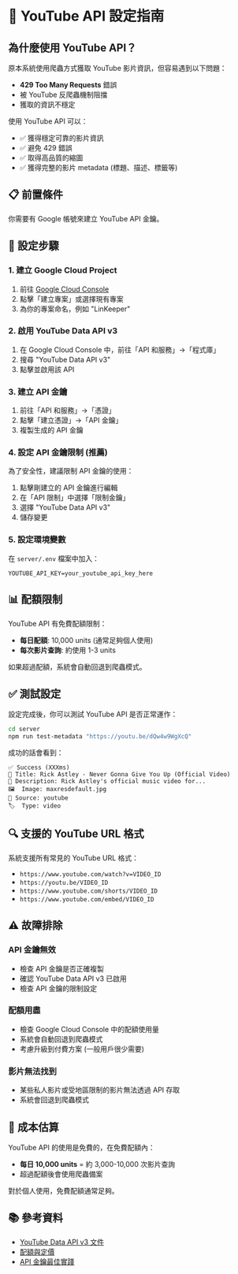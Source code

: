 # 🎥 YouTube API 設定指南

## 為什麼使用 YouTube API？

原本系統使用爬蟲方式獲取 YouTube 影片資訊，但容易遇到以下問題：
- **429 Too Many Requests** 錯誤
- 被 YouTube 反爬蟲機制阻擋
- 獲取的資訊不穩定

使用 YouTube API 可以：
- ✅ 獲得穩定可靠的影片資訊
- ✅ 避免 429 錯誤
- ✅ 取得高品質的縮圖
- ✅ 獲得完整的影片 metadata (標題、描述、標籤等)

## 📋 前置條件

你需要有 Google 帳號來建立 YouTube API 金鑰。

## 🔧 設定步驟

### 1. 建立 Google Cloud Project

1. 前往 [Google Cloud Console](https://console.cloud.google.com/)
2. 點擊「建立專案」或選擇現有專案
3. 為你的專案命名，例如 "LinKeeper"

### 2. 啟用 YouTube Data API v3

1. 在 Google Cloud Console 中，前往「API 和服務」→「程式庫」
2. 搜尋 "YouTube Data API v3"
3. 點擊並啟用該 API

### 3. 建立 API 金鑰

1. 前往「API 和服務」→「憑證」
2. 點擊「建立憑證」→「API 金鑰」
3. 複製生成的 API 金鑰

### 4. 設定 API 金鑰限制 (推薦)

為了安全性，建議限制 API 金鑰的使用：

1. 點擊剛建立的 API 金鑰進行編輯
2. 在「API 限制」中選擇「限制金鑰」
3. 選擇 "YouTube Data API v3"
4. 儲存變更

### 5. 設定環境變數

在 `server/.env` 檔案中加入：

```env
YOUTUBE_API_KEY=your_youtube_api_key_here
```

## 📊 配額限制

YouTube API 有免費配額限制：
- **每日配額**: 10,000 units (通常足夠個人使用)
- **每次影片查詢**: 約使用 1-3 units

如果超過配額，系統會自動回退到爬蟲模式。

## ✅ 測試設定

設定完成後，你可以測試 YouTube API 是否正常運作：

```bash
cd server
npm run test-metadata "https://youtu.be/dQw4w9WgXcQ"
```

成功的話會看到：
```
✅ Success (XXXms)
📝 Title: Rick Astley - Never Gonna Give You Up (Official Video)
📄 Description: Rick Astley's official music video for...
🖼️  Image: maxresdefault.jpg
🎯 Source: youtube
🏷️  Type: video
```

## 🔍 支援的 YouTube URL 格式

系統支援所有常見的 YouTube URL 格式：

- `https://www.youtube.com/watch?v=VIDEO_ID`
- `https://youtu.be/VIDEO_ID`
- `https://www.youtube.com/shorts/VIDEO_ID`
- `https://www.youtube.com/embed/VIDEO_ID`

## ⚠️ 故障排除

### API 金鑰無效
- 檢查 API 金鑰是否正確複製
- 確認 YouTube Data API v3 已啟用
- 檢查 API 金鑰的限制設定

### 配額用盡
- 檢查 Google Cloud Console 中的配額使用量
- 系統會自動回退到爬蟲模式
- 考慮升級到付費方案 (一般用戶很少需要)

### 影片無法找到
- 某些私人影片或受地區限制的影片無法透過 API 存取
- 系統會回退到爬蟲模式

## 🎯 成本估算

YouTube API 的使用是免費的，在免費配額內：
- **每日 10,000 units** = 約 3,000-10,000 次影片查詢
- 超過配額後會使用爬蟲備案

對於個人使用，免費配額通常足夠。

## 📚 參考資料

- [YouTube Data API v3 文件](https://developers.google.com/youtube/v3)
- [配額與定價](https://developers.google.com/youtube/v3/getting-started#quota)
- [API 金鑰最佳實踐](https://cloud.google.com/docs/authentication/api-keys)
